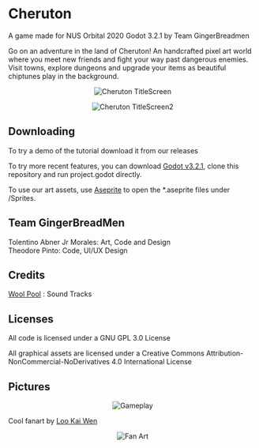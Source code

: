 

# Cheruton
A game made for NUS Orbital 2020 Godot 3.2.1 by Team GingerBreadmen

Go on an adventure in the land of Cheruton! An handcrafted pixel art world where you meet new friends and fight your way past dangerous enemies. Visit towns, explore dungeons and upgrade your items as beautiful chiptunes play in the background.  

<p align = "center">
    <img src="https://i.ibb.co/WWmX4VQ/UI-Main-Menu.gif" alt="Cheruton TitleScreen">
</p>
<p align = "center">
    <img src="https://i.ibb.co/LNd9v20/mainmenu1080below.gif" alt="Cheruton TitleScreen2">
</p>


## Downloading
To try a demo of the tutorial download it from our releases

To try more recent features, you can download [Godot v3.2.1](https://downloads.tuxfamily.org/godotengine/3.2.1/), clone this repository and run project.godot directly.  

To use our art assets, use  [Aseprite](https://store.steampowered.com/app/431730/Aseprite/) to open the *.aseprite files under /Sprites.  

## Team GingerBreadMen
Tolentino Abner Jr Morales: Art, Code and Design   
Theodore Pinto: Code, UI/UX Design   

## Credits
[Wool Pool](https://soundcloud.com/gubera) : Sound Tracks  

## Licenses
All code is licensed under a GNU GPL 3.0 License   

All graphical assets are licensed under a Creative Commons Attribution-NonCommercial-NoDerivatives 4.0 International License 

## Pictures

<p align = "center">
    <img src="https://i.ibb.co/FzvMPX3/Gameplay.png" alt="Gameplay">
</p>

Cool fanart by [Loo Kai Wen](https://www.instagram.com/okai_iwen/)
<p align = "center">
    <img src="https://i.ibb.co/FwTstCv/Whats-App-Image-2020-08-23-at-1-29-59-AM.jpg" alt="Fan Art">
</p>


